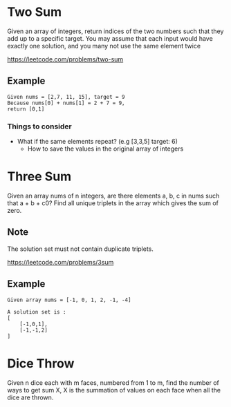 # Two Sum
Given an array of integers, return indices of the two numbers such that they add up to a specific target.
You may assume that each input would have exactly one solution, and you many not use the same element twice

https://leetcode.com/problems/two-sum

## Example
```
Given nums = [2,7, 11, 15], target = 9
Because nums[0] + nums[1] = 2 + 7 = 9,
return [0,1]
```

### Things to consider
* What if the same elements repeat? (e.g [3,3,5] target: 6)
    * How to save the values in the original array of integers

# Three Sum
Given an array nums of n integers, are there elements a, b, c in nums such that a + b + c0? Find all unique triplets in the array which gives the sum of zero.

## Note
The solution set must not contain duplicate triplets.

https://leetcode.com/problems/3sum

## Example
```
Given array nums = [-1, 0, 1, 2, -1, -4]

A solution set is :
[
    [-1,0,1],
    [-1,-1,2]
]
```

# Dice Throw
Given n dice each with m faces, numbered from 1 to m, find the number of ways to get sum X, X is the summation of values on each face when all the dice are thrown.